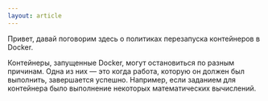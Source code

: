 ```yaml
---
layout: article
---
```

Привет, давай поговорим здесь о политиках перезапуска контейнеров в Docker.

Контейнеры, запущенные Docker, могут остановиться по разным причинам. Одна из них — это когда работа, которую он должен был выполнить, завершается успешно. Например, если заданием для контейнера было выполнение некоторых математических вычислений.
